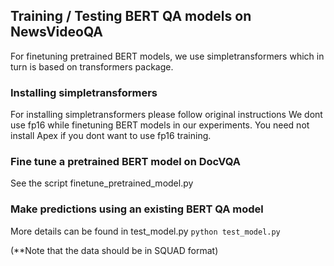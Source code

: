 ## Training / Testing BERT QA models on NewsVideoQA

For finetuning pretrained BERT models, we use simpletransformers which in turn is based on transformers package. 

### Installing simpletransformers
For installing simpletransformers please follow original instructions We dont use fp16 while finetuning BERT models in our experiments. You need not install Apex if you dont want to use fp16 training.

### Fine tune a pretrained BERT model on DocVQA
See the script finetune_pretrained_model.py

### Make predictions using an existing BERT QA model
More details can be found in test_model.py
``` python test_model.py ```


(**Note that the data should be in SQUAD format)
